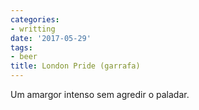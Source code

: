 ```yaml
---
categories:
- writting
date: '2017-05-29'
tags:
- beer
title: London Pride (garrafa)
---
```


Um amargor intenso sem agredir o paladar.

